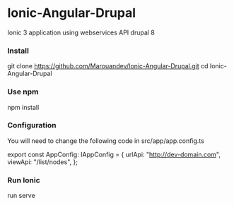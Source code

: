 # Ionic-Angular-Drupal
Ionic 3 application using webservices API drupal 8

### Install

git clone https://github.com/Marouandev/Ionic-Angular-Drupal.git
cd Ionic-Angular-Drupal

### Use npm 
npm install

### Configuration
You will need to change the following code in src/app/app.config.ts

  export const AppConfig: IAppConfig = {
    urlApi: "http://dev-domain.com",
    viewApi: "/list/nodes",
  };
  
### Run Ionic
run serve
